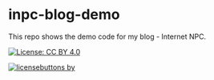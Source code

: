 # inpc-blog-demo
This repo shows the demo code for my blog - Internet NPC.

[![License: CC BY 4.0](https://img.shields.io/badge/license-CC%20BY%204.0-blue.svg)](https://creativecommons.org/licenses/by/4.0/)

[![licensebuttons by](https://licensebuttons.net/l/by/3.0/88x31.png)](https://creativecommons.org/licenses/by/4.0)